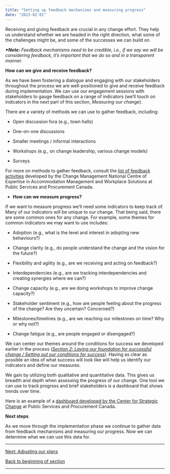 ```yaml
---
title: "Setting up feedback mechanisms and measuring progress"
date: "2023-02-01"
---
```


Receiving and giving feedback are crucial in any change effort. They help us understand whether we are headed in the right direction, what some of the challenges might be, and some of the successes we can build on.

**_\*Note:_** _Feedback mechanisms need to be credible, i.e., if we say we will be considering feedback, it’s important that we do so and in a transparent manner._

**How can we give and receive feedback?**

As we have been fostering a dialogue and engaging with our stakeholders throughout the process we are well-positioned to give and receive feedback during implementation. We can use our engagement sessions with stakeholders to gauge feedback on a range of indicators (we’ll touch on indicators in the next part of this section, _Measuring our change_).

There are a variety of methods we can use to gather feedback, including:

- Open discussion fora (e.g., town halls)

- One-on-one discussions

- Smaller meetings / informal interactions

- Workshops (e.g., on change leadership, various change models)

- Surveys

For more on methods to gather feedback, consult the [list of feedback activities](https://wiki.gccollab.ca/images/4/4c/Feedback_Strategy_Options.docx) developed by the Change Management National Centre of Expertise in Accommodation Management and Workplace Solutions at Public Services and Procurement Canada.

- **How can we measure progress?**

If we want to measure progress we’ll need some indicators to keep track of. Many of our indicators will be unique to our change. That being said, there are some common ones for any change. For example, some themes for common indicators we may want to use includes:

- Adoption (e.g., what is the level and interest in adopting new behaviours?)

- Change clarity (e.g., do people understand the change and the vision for the future?)

- Flexibility and agility (e.g., are we receiving and acting on feedback?)

- Interdependencies (e.g., are we tracking interdependencies and creating synergies where we can?)

- Change capacity (e.g., are we doing workshops to improve change capacity?)

- Stakeholder sentiment (e.g., how are people feeling about the progress of the change? Are they uncertain? Concerned?)

- Milestones/timelines (e.g., are we reaching our milestones on time? Why or why not?)

- Change fatigue (e.g., are people engaged or disengaged?)

We can center our themes around the conditions for success we developed earlier in the process (_[Section 2: Laying our foundation for successful change / Setting out our conditions for success](/setting-out-our-conditions-for-success/))_. Having as clear as possible an idea of what success will look like will help us identify our indicators and define our measures.

We gain by utilizing both qualitative and quantitative data. This gives us breadth and depth when assessing the progress of our change. One tool we can use to track progress and brief stakeholders is a dashboard that shows trends over time.

Here is an example of a [dashboard developed by the Center for Strategic Change](https://articles.alpha.canada.ca/uploads/sites/46/2022/11/Dashboard-example.pptx) at Public Services and Procurement Canada.

**Next steps**

As we move through the implementation phase we continue to gather data from feedback mechanisms and measuring our progress. Now we can determine what we can use this data for.

* * *

[Next: Adjusting our plans](/adjusting-our-plans/)

[Back to beginning of section](/implementing-the-change/)

* * *
